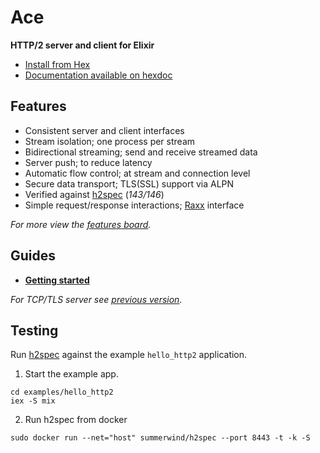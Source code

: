 # Ace

**HTTP/2 server and client for Elixir**

- [Install from Hex](https://hex.pm/packages/ace)
- [Documentation available on hexdoc](https://hexdocs.pm/ace)

## Features

- Consistent server and client interfaces
- Stream isolation; one process per stream
- Bidirectional streaming; send and receive streamed data
- Server push; to reduce latency
- Automatic flow control; at stream and connection level
- Secure data transport; TLS(SSL) support via ALPN
- Verified against [h2spec](https://github.com/summerwind/h2spec) (*143/146*)
- Simple request/response interactions; [Raxx](https://github.com/crowdhailer/raxx) interface

*For more view the [features board](https://github.com/CrowdHailer/Ace/projects/1).*

## Guides

- **[Getting started](getting_started.md)**

*For TCP/TLS server see [previous version](https://github.com/CrowdHailer/Ace/tree/0.9.x).*

## Testing

Run [h2spec](https://github.com/summerwind/h2spec) against the example `hello_http2` application.

1. Start the example app.
  ```
  cd examples/hello_http2
  iex -S mix
  ```
2. Run h2spec from docker
  ```
  sudo docker run --net="host" summerwind/h2spec --port 8443 -t -k -S
  ```
